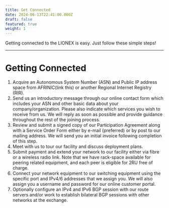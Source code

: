 ```yaml
---
title: Get Connected
date: 2024-06-13T22:41:00.000Z
draft: false
featured: true
weight: 1
---
```

Getting connected to the LIONEX is easy. Just follow these simple steps!

- - -

# Getting Connected

1. Acquire an Autonomous System Number (ASN) and Public IP address space from AFRINIC(link this) or another Regional Internet Registry (RIR).
2. Send us an introductory message through our online contact form which includes your ASN and other basic data about your company/organization. Please also indicate which services you wish to receive from us. We will reply as soon as possible and provide guidance throughout the rest of the joining process.
3. Review and submit a signed copy of our Participation Agreement along with a Service Order Form either by e-mail (preferred) or by post to our mailing address. We will send you an initial invoice following completion of this step.
4. Meet with us to tour our facility and discuss deployment plans.
5. Submit payment and extend your network to our facility either via fibre or a wireless radio link. Note that we have rack-space available for peering related equipment, and each peer is eligible for 2RU free of charge.
6. Connect your network equipment to our switching equipment using the specific port and IPv4/6 addresses that we assign you. We will also assign you a username and password for our online customer portal.
7. Optionally configure an IPv4 and IPv6 BGP session with our route servers and/or work to establish bilateral BGP sessions with other networks at the exchange.
